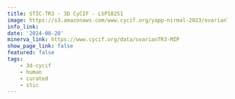 ```yaml
---
title: STIC-TR3 - 3D CyCIF - LSP18251
image: https://s3.amazonaws.com/www.cycif.org/yapp-nirmal-2023/ovarianTR3-MIP-minerva/Hoechst_ffffff-HLA-E_ff0000-STING_00ff00-TP53_0000ff.jpg
info_link: 
date: '2024-08-28'
minerva_link: https://www.cycif.org/data/ovarianTR3-MIP
show_page_link: false
featured: false
tags:
    - 3d-cycif
    - human
    - curated
    - stic
---
```

